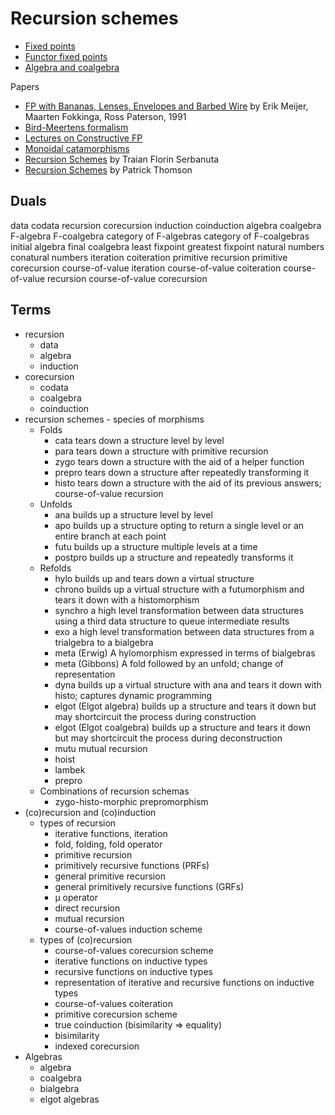 # Recursion schemes

- [Fixed points](./fixpoints.md)
- [Functor fixed points](./functor-fixpoints)
- [Algebra and coalgebra](./algebra-and-coalgebra.md)

Papers
- [FP with Bananas, Lenses, Envelopes and Barbed Wire](./bananas-lenses-envelopes-barbedwire.md) by Erik Meijer, Maarten Fokkinga, Ross Paterson, 1991
- [Bird-Meertens formalism](./bird-meertens-formalism.md)
- [Lectures on Constructive FP](./lectures-on-constructive-fp.md)
- [Monoidal catamorphisms](./monoidal-catamorphisms.md)
- [Recursion Schemes](./recursion-schemes-by-Traian_Florin_Serbanuta.md) by Traian Florin Serbanuta
- [Recursion Schemes](./recursion-schemes.md) by Patrick Thomson


## Duals

data                              codata
recursion                         corecursion
induction                         coinduction
algebra                           coalgebra
F-algebra                         F-coalgebra
category of F-algebras            category of F-coalgebras 
initial algebra                   final coalgebra
least fixpoint                    greatest fixpoint
natural numbers                   conatural numbers
iteration                         coiteration
primitive recursion               primitive corecursion
course-of-value iteration         course-of-value coiteration
course-of-value recursion         course-of-value corecursion


## Terms

- recursion
  - data
  - algebra
  - induction
- corecursion
  - codata
  - coalgebra
  - coinduction
- recursion schemes - species of morphisms
  - Folds
    - cata      tears down a structure level by level
    - para      tears down a structure with primitive recursion
    - zygo      tears down a structure with the aid of a helper function
    - prepro    tears down a structure after repeatedly transforming it
    - histo     tears down a structure with the aid of its previous answers; 
                course-of-value recursion
  - Unfolds
    - ana       builds up a structure level by level
    - apo       builds up a structure opting to return a single level 
                or an entire branch at each point
    - futu      builds up a structure multiple levels at a time
    - postpro   builds up a structure and repeatedly transforms it
  - Refolds
    - hylo      builds up and tears down a virtual structure
    - chrono    builds up a virtual structure with a futumorphism 
                and tears it down with a histomorphism
    - synchro   a high level transformation between data structures using a 
                third data structure to queue intermediate results
    - exo       a high level transformation between data structures 
                from a trialgebra to a bialgebra
    - meta      (Erwig) A hylomorphism expressed in terms of bialgebras
    - meta      (Gibbons) A fold followed by an unfold; change of representation
    - dyna      builds up a virtual structure with ana and tears it down 
                with histo; captures dynamic programming
    - elgot     (Elgot algebra) builds up a structure and tears it down but 
                may shortcircuit the process during construction
    - elgot     (Elgot coalgebra) builds up a structure and tears it down but 
                may shortcircuit the process during deconstruction
    - mutu      mutual recursion
    - hoist
    - lambek
    - prepro
  - Combinations of recursion schemas
    - zygo-histo-morphic prepromorphism
- (co)recursion and (co)induction
  - types of recursion
    - iterative functions, iteration
    - fold, folding, fold operator
    - primitive recursion
    - primitively recursive functions (PRFs)
    - general primitive recursion
    - general primitively recursive functions (GRFs)
    - μ operator
    - direct recursion
    - mutual recursion
    - course-of-values induction scheme
  - types of (co)recursion
    - course-of-values corecursion scheme
    - iterative functions on inductive types
    - recursive functions on inductive types
    - representation of iterative and recursive functions on inductive types
    - course-of-values coiteration
    - primitive corecursion scheme
    - true coinduction (bisimilarity ⇒ equality)
    - bisimilarity
    - indexed corecursion
- Algebras
  - algebra
  - coalgebra
  - bialgebra
  - elgot algebras
